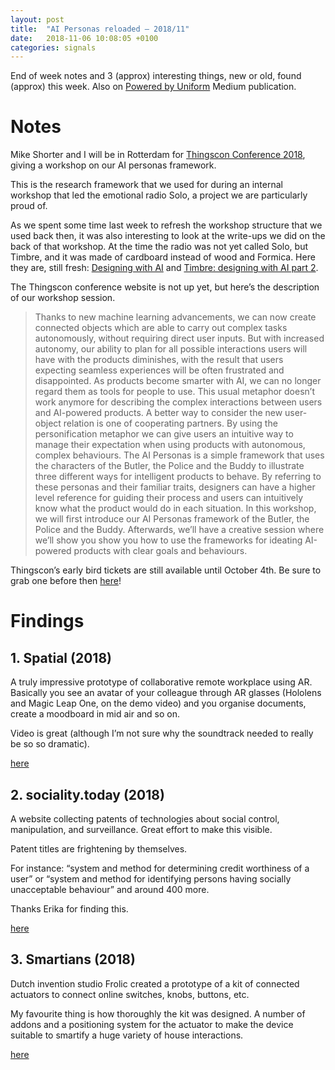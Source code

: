```yaml
---
layout: post
title:  "AI Personas reloaded — 2018/11"
date:   2018-11-06 10:08:05 +0100
categories: signals
---
```


End of week notes and 3 (approx) interesting things, new or old, found (approx) this week. Also on [Powered by Uniform](https://medium.com/uniform-creative-technology/tagged/weeknotes) Medium publication.

# Notes
Mike Shorter and I will be in Rotterdam for [Thingscon Conference 2018](https://www.thingscon.nl/), giving a workshop on our AI personas framework.

This is the research framework that we used for during an internal workshop that led the emotional radio Solo, a project we are particularly proud of.

As we spent some time last week to refresh the workshop structure that we used back then, it was also interesting to look at the write-ups we did on the back of that workshop. At the time the radio was not yet called Solo, but Timbre, and it was made of cardboard instead of wood and Formica. Here they are, still fresh: [Designing with AI](https://design.uniform.net/blog/designing-with-ai) and [Timbre: designing with AI part 2](https://design.uniform.net/blog/timbre-designing-with-ai-part-2).

The Thingscon conference website is not up yet, but here’s the description of our workshop session.

> Thanks to new machine learning advancements, we can now create connected objects which are able to carry out complex tasks autonomously, without requiring direct user inputs.
But with increased autonomy, our ability to plan for all possible interactions users will have with the products diminishes, with the result that users expecting seamless experiences will be often frustrated and disappointed.
As products become smarter with AI, we can no longer regard them as tools for people to use. This usual metaphor doesn’t work anymore for describing the complex interactions between users and AI-powered products. A better way to consider the new user-object relation is one of cooperating partners.
By using the personification metaphor we can give users an intuitive way to manage their expectation when using products with autonomous, complex behaviours.
The AI Personas is a simple framework that uses the characters of the Butler, the Police and the Buddy to illustrate three different ways for intelligent products to behave. By referring to these personas and their familiar traits, designers can have a higher level reference for guiding their process and users can intuitively know what the product would do in each situation.
In this workshop, we will first introduce our AI Personas framework of the Butler, the Police and the Buddy. Afterwards, we’ll have a creative session where we’ll show you show you how to use the frameworks for ideating AI-powered products with clear goals and behaviours.

Thingscon’s early bird tickets are still available until October 4th. Be sure to grab one before then [here](https://www.thingscon.nl/conference-2018/)!

# Findings

## 1. Spatial (2018)
A truly impressive prototype of collaborative remote workplace using AR. Basically you see an avatar of your colleague through AR glasses (Hololens and Magic Leap One, on the demo video) and you organise documents, create a moodboard in mid air and so on.

Video is great (although I’m not sure why the soundtrack needed to really be so so dramatic).

[here](https://www.spatial.is/)

## 2. sociality.today (2018)
A website collecting patents of technologies about social control, manipulation, and surveillance. Great effort to make this visible.

Patent titles are frightening by themselves.

For instance: “system and method for determining credit worthiness of a user” or “system and method for identifying persons having socially unacceptable behaviour” and around 400 more.

Thanks Erika for finding this.

[here](https://www.sociality.today/)

##  3. Smartians (2018)
Dutch invention studio Frolic created a prototype of a kit of connected actuators to connect online switches, knobs, buttons, etc.

My favourite thing is how thoroughly the kit was designed. A number of addons and a positioning system for the actuator to make the device suitable to smartify a huge variety of house interactions.

[here](http://frolicstudio.com/portfolio/smartians/)
